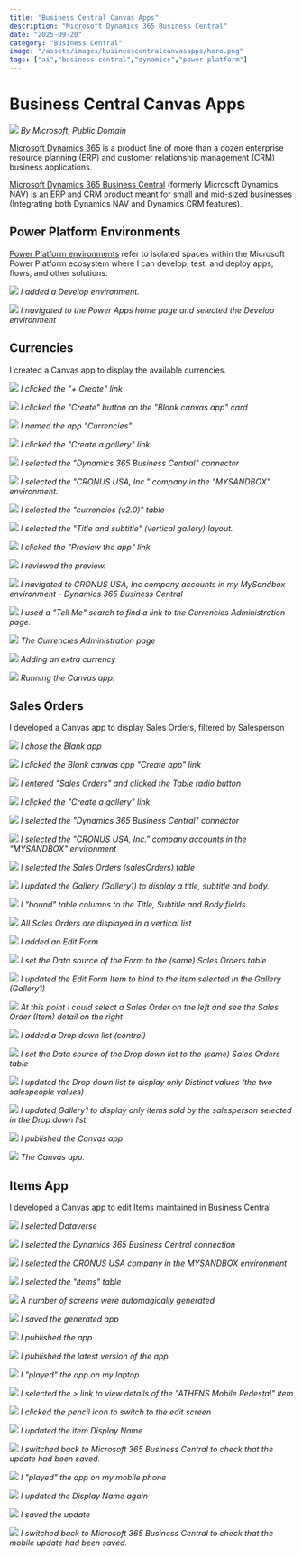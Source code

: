 ```yaml
---
title: "Business Central Canvas Apps"
description: "Microsoft Dynamics 365 Business Central"
date: "2025-09-20"
category: "Business Central"
image: "/assets/images/businesscentralcanvasapps/hero.png"
tags: ["ai","business central","dynamics","power platform"]
---
```


# Business Central Canvas Apps

![](/assets/images/businesscentralcanvasapps/dynamics365-color.svg)
*By Microsoft, Public Domain*


[Microsoft Dynamics 365](https://en.wikipedia.org/wiki/Microsoft_Dynamics_365) is a product line of more than a dozen enterprise resource planning (ERP) and customer relationship management (CRM) business applications.

[Microsoft Dynamics 365 Business Central](https://en.wikipedia.org/wiki/Microsoft_Dynamics_365#Microsoft_Dynamics_365_Business_Central) (formerly Microsoft Dynamics NAV) is an ERP and CRM product meant for small and mid-sized businesses (Integrating both Dynamics NAV and Dynamics CRM features).


## Power Platform Environments

[Power Platform environments](https://admin.powerplatform.microsoft.com/environments) refer to isolated spaces within the Microsoft Power Platform ecosystem where I can develop, test, and deploy apps, flows, and other solutions.

![](/assets/images/businesscentralcanvasapps/screen-shot-2023-08-14-at-11.48.03-am-1394x806.png)
*I added a Develop environment.*

![](/assets/images/businesscentralcanvasapps/screen-shot-2023-08-14-at-11.56.31-am-1152x396.png)
*I navigated to the Power Apps home page and selected the Develop environment*


## Currencies

I created a Canvas app to display the available currencies.

![](/assets/images/businesscentralcanvasapps/screen-shot-2023-08-14-at-12.06.41-pm-1292x642.png)
*I clicked the "+ Create" link*

![](/assets/images/businesscentralcanvasapps/screen-shot-2023-08-14-at-12.06.53-pm-1294x644.png)
*I clicked the "Create" button on the "Blank canvas app" card*

![](/assets/images/businesscentralcanvasapps/screen-shot-2023-08-14-at-12.07.15-pm-1295x601.png)
*I named the app "Currencies"*

![](/assets/images/businesscentralcanvasapps/screen-shot-2023-08-14-at-12.07.37-pm-1295x601.png)
*I clicked the "Create a gallery" link*

![](/assets/images/businesscentralcanvasapps/screen-shot-2023-08-14-at-12.07.58-pm-1294x602.png)
*I selected the "Dynamics 365 Business Central" connector*

![](/assets/images/businesscentralcanvasapps/screen-shot-2023-08-14-at-12.08.36-pm-1293x241.png)
*I selected the "CRONUS USA, Inc." company in the "MYSANDBOX" environment.*

![](/assets/images/businesscentralcanvasapps/screen-shot-2023-08-14-at-12.08.59-pm-1291x601.png)
*I selected the "currencies (v2.0)" table*

![](/assets/images/businesscentralcanvasapps/screen-shot-2023-08-14-at-12.10.50-pm-1290x599.png)
*I selected the "Title and subtitle" (vertical gallery) layout.*

![](/assets/images/businesscentralcanvasapps/screen-shot-2023-08-14-at-12.11.03-pm-1293x207.png)
*I clicked the "Preview the app" link*

![](/assets/images/businesscentralcanvasapps/screen-shot-2023-08-14-at-12.11.15-pm-1293x377.png)
*I reviewed the preview.*

![](/assets/images/businesscentralcanvasapps/screen-shot-2023-08-14-at-12.18.22-pm-1357x779.png)
*I navigated to CRONUS USA, Inc company accounts in my MySandbox environment - Dynamics 365 Business Central*

![](/assets/images/businesscentralcanvasapps/screen-shot-2023-08-14-at-12.19.00-pm-1356x323.png)
*I used a "Tell Me" search to find a link to the Currencies Administration page.*

![](/assets/images/businesscentralcanvasapps/screen-shot-2023-08-14-at-12.19.50-pm-1359x415.png)
*The Currencies Administration page*

![](/assets/images/businesscentralcanvasapps/screen-shot-2023-08-14-at-12.44.34-pm-1354x378.png)
*Adding an extra currency*

![](/assets/images/businesscentralcanvasapps/screen-shot-2023-08-14-at-12.46.11-pm-1311x373.png)
*Running the Canvas app.*


## Sales Orders

I developed a Canvas app to display Sales Orders, filtered by Salesperson

![](/assets/images/businesscentralcanvasapps/screen-shot-2023-08-14-at-2.42.37-pm-1297x559.png)
*I chose the Blank app*

![](/assets/images/businesscentralcanvasapps/screen-shot-2023-08-14-at-2.42.49-pm-1293x600.png)
*I clicked the Blank canvas app "Create app" link*

![](/assets/images/businesscentralcanvasapps/screen-shot-2023-08-14-at-2.43.35-pm-1293x600.png)
*I entered "Sales Orders" and clicked the Table radio button*

![](/assets/images/businesscentralcanvasapps/screen-shot-2023-08-14-at-2.43.59-pm-1292x599.png)
*I clicked the "Create a gallery" link*

![](/assets/images/businesscentralcanvasapps/screen-shot-2023-08-14-at-2.49.34-pm-1296x326.png)
*I selected the "Dynamics 365 Business Central" connector*

![](/assets/images/businesscentralcanvasapps/screen-shot-2023-08-14-at-2.49.49-pm-1294x200.png)
*I selected the "CRONUS USA, Inc." company accounts in the "MYSANDBOX" environment*

![](/assets/images/businesscentralcanvasapps/screen-shot-2023-08-14-at-2.50.18-pm-1292x601.png)
*I selected the Sales Orders (salesOrders) table*

![](/assets/images/businesscentralcanvasapps/screen-shot-2023-08-14-at-2.50.50-pm-1285x214.png)
*I updated the Gallery (Gallery1) to display a title, subtitle and body.*

![](/assets/images/businesscentralcanvasapps/screen-shot-2023-08-14-at-2.52.23-pm-1294x524.png)
*I "bound" table columns to the Title, Subtitle and Body fields.*

![](/assets/images/businesscentralcanvasapps/screen-shot-2023-08-14-at-2.52.40-pm-1296x175.png)
*All Sales Orders are displayed in a vertical list*

![](/assets/images/businesscentralcanvasapps/screen-shot-2023-08-14-at-2.53.01-pm-1295x492.png)
*I added an Edit Form*

![](/assets/images/businesscentralcanvasapps/screen-shot-2023-08-14-at-2.53.24-pm-1297x374.png)
*I set the Data source of the Form to the (same) Sales Orders table*

![](/assets/images/businesscentralcanvasapps/screen-shot-2023-08-14-at-2.53.51-pm-1296x451.png)
*I updated the Edit Form Item to bind to the item selected in the Gallery (Gallery1)*

![](/assets/images/businesscentralcanvasapps/screen-shot-2023-08-14-at-2.54.01-pm-1293x122.png)
*At this point I could select a Sales Order on the left and see the Sales Order (Item) detail on the right*

![](/assets/images/businesscentralcanvasapps/screen-shot-2023-08-14-at-2.54.41-pm-1293x134.png)
*I added a Drop down list (control)*

![](/assets/images/businesscentralcanvasapps/screen-shot-2023-08-14-at-2.55.37-pm-1294x149.png)
*I set the Data source of the Drop down list to the (same) Sales Orders table*

![](/assets/images/businesscentralcanvasapps/screen-shot-2023-08-14-at-2.56.14-pm-1293x231.png)
*I updated the Drop down list to display only Distinct values (the two salespeople values)*

![](/assets/images/businesscentralcanvasapps/screen-shot-2023-08-14-at-2.56.50-pm-1295x493.png)
*I updated Gallery1 to display only items sold by the salesperson selected in the Drop down list*

![](/assets/images/businesscentralcanvasapps/screen-shot-2023-08-14-at-3.19.56-pm-1297x604.png)
*I published the Canvas app*

![](/assets/images/businesscentralcanvasapps/screen-shot-2023-08-14-at-3.17.05-pm-1292x600.png)
*The Canvas app.*


## Items App

I developed a Canvas app to edit Items maintained in Business Central

![](/assets/images/businesscentralcanvasapps/screen-shot-2023-08-17-at-12.20.25-pm-1836x583.png)
*I selected Dataverse*

![](/assets/images/businesscentralcanvasapps/screen-shot-2023-08-17-at-12.20.36-pm-1836x579.png)
*I selected the Dynamics 365 Business Central connection*

![](/assets/images/businesscentralcanvasapps/screen-shot-2023-08-17-at-12.20.48-pm-1836x297.png)
*I selected the CRONUS USA company in the MYSANDBOX environment*

![](/assets/images/businesscentralcanvasapps/screen-shot-2023-08-17-at-12.21.06-pm-1836x582.png)
*I selected the "items" table*

![](/assets/images/businesscentralcanvasapps/screen-shot-2023-08-17-at-12.21.30-pm-1836x586.png)
*A number of screens were automagically generated*

![](/assets/images/businesscentralcanvasapps/screen-shot-2023-08-17-at-12.21.46-pm-1836x579.png)
*I saved the generated app*

![](/assets/images/businesscentralcanvasapps/screen-shot-2023-08-17-at-12.22.01-pm-1836x183.png)
*I published the app*

![](/assets/images/businesscentralcanvasapps/screen-shot-2023-08-17-at-12.22.13-pm-1836x584.png)
*I published the latest version of the app*

![](/assets/images/businesscentralcanvasapps/screen-shot-2023-08-17-at-12.22.47-pm-1836x409.png)
*I "played" the app on my laptop*

![](/assets/images/businesscentralcanvasapps/screen-shot-2023-08-17-at-12.28.27-pm-1836x421.png)
*I selected the > link to view details of the "ATHENS Mobile Pedestal" item*

![](/assets/images/businesscentralcanvasapps/screen-shot-2023-08-17-at-12.28.37-pm-1836x303.png)
*I clicked the pencil icon to switch to the edit screen*

![](/assets/images/businesscentralcanvasapps/screen-shot-2023-08-17-at-12.29.00-pm-1836x660.png)
*I updated the item Display Name*

![](/assets/images/businesscentralcanvasapps/screen-shot-2023-08-17-at-12.29.52-pm-1836x507.png)
*I switched back to Microsoft 365 Business Central to check that the update had been saved.*

![](/assets/images/businesscentralcanvasapps/20230817image0-1242x2688.png)
*I "played" the app on my mobile phone*

![](/assets/images/businesscentralcanvasapps/20230817iimage1-1242x2688.png)
*I updated the Display Name again*

![](/assets/images/businesscentralcanvasapps/20230817iimage2-1242x2688.png)
*I saved the update*

![](/assets/images/businesscentralcanvasapps/screen-shot-2023-08-17-at-1.12.37-pm-1836x490.png)
*I switched back to Microsoft 365 Business Central to check that the mobile update had been saved.*